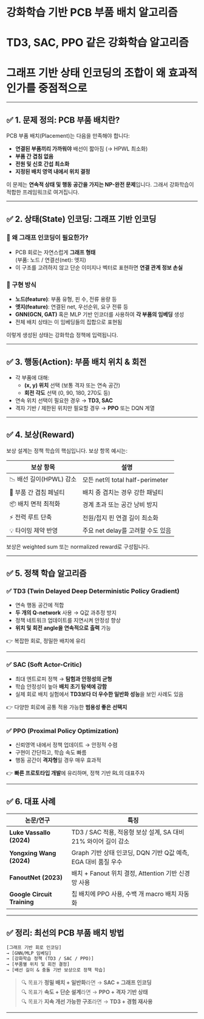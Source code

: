 # **강화학습 기반 PCB 부품 배치 알고리즘** 
# **TD3, SAC, PPO** 같은 강화학습 알고리즘
# **그래프 기반 상태 인코딩**의 조합이 왜 효과적인가를 중점적으로

---

## ✅ 1. 문제 정의: PCB 부품 배치란?

PCB 부품 배치(Placement)는 다음을 만족해야 합니다:

- **연결된 부품끼리 가까워야** 배선이 짧아짐 (→ HPWL 최소화)
- **부품 간 겹침 없음**
- **전원 및 신호 간섭 최소화**
- **지정된 배치 영역 내에서 위치 결정**

이 문제는 **연속적 상태 및 행동 공간을 가지는 NP-완전 문제**입니다. 그래서 강화학습이 적합한 프레임워크로 여겨집니다.

---

## ✅ 2. 상태(State) 인코딩: **그래프 기반 인코딩**

### 📌 왜 그래프 인코딩이 필요한가?

- PCB 회로는 자연스럽게 **그래프 형태**  
  (부품: 노드 / 연결선(net): 엣지)
- 이 구조를 고려하지 않고 단순 이미지나 벡터로 표현하면 **연결 관계 정보 손실**

### 📌 구현 방식

- **노드(feature)**: 부품 유형, 핀 수, 전류 용량 등
- **엣지(feature)**: 연결된 net, 우선순위, 요구 전류 등
- **GNN(GCN, GAT)** 혹은 MLP 기반 인코더를 사용하여 **각 부품의 임베딩** 생성  
- 전체 배치 상태는 이 임베딩들의 집합으로 표현됨

이렇게 생성된 상태는 강화학습 정책에 입력됩니다.

---

## ✅ 3. 행동(Action): 부품 배치 위치 & 회전

- 각 부품에 대해:
  - **(x, y) 위치** 선택 (보통 격자 또는 연속 공간)
  - **회전 각도** 선택 (0, 90, 180, 270도 등)
- 연속 위치 선택이 필요한 경우 → **TD3, SAC**  
- 격자 기반 / 제한된 위치만 필요할 경우 → **PPO** 또는 DQN 계열

---

## ✅ 4. 보상(Reward)

보상 설계는 정책 학습의 핵심입니다. 보상 항목 예시는:

| 보상 항목 | 설명 |
|-----------|------|
| 📉 배선 길이(HPWL) 감소 | 모든 net의 total half-perimeter |
| 🚫 부품 간 겹침 페널티 | 배치 중 겹치는 경우 강한 패널티 |
| 📦 배치 면적 최적화 | 경계 초과 또는 공간 낭비 방지 |
| ⚡ 전력 루트 단축 | 전원/접지 핀 연결 길이 최소화 |
| 💡 타이밍 제약 반영 | 주요 net delay를 고려할 수도 있음 |

보상은 weighted sum 또는 normalized reward로 구성됩니다.

---

## ✅ 5. 정책 학습 알고리즘

### ✅ TD3 (Twin Delayed Deep Deterministic Policy Gradient)

- 연속 행동 공간에 적합
- **두 개의 Q-network** 사용 → Q값 과추정 방지
- 정책 네트워크 업데이트를 지연시켜 안정성 향상
- **위치 및 회전 angle을 연속적으로 출력** 가능

👉 복잡한 회로, 정밀한 배치에 유리

---

### ✅ SAC (Soft Actor-Critic)

- 최대 엔트로피 정책 → **탐험과 안정성의 균형**
- 학습 안정성이 높아 **배치 초기 탐색에 강함**
- 실제 회로 배치 실험에서 **TD3보다 더 우수한 일반화 성능**을 보인 사례도 있음

👉 다양한 회로에 공통 적용 가능한 **범용성 좋은 선택지**

---

### ✅ PPO (Proximal Policy Optimization)

- 신뢰영역 내에서 정책 업데이트 → 안정적 수렴
- 구현이 간단하고, 학습 속도 빠름
- 행동 공간이 **격자형**일 경우 매우 효과적

👉 **빠른 프로토타입 개발**에 유리하며, 정책 기반 RL의 대표주자

---

## ✅ 6. 대표 사례

| 논문/연구 | 특징 |
|-----------|------|
| **Luke Vassallo (2024)** | TD3 / SAC 적용, 적응형 보상 설계, SA 대비 21% 와이어 길이 감소 |
| **Yongxing Wang (2024)** | Graph 기반 상태 인코딩, DQN 기반 Q값 예측, EGA 대비 품질 우수 |
| **FanoutNet (2023)** | 배치 + Fanout 위치 결정, Attention 기반 신경망 사용 |
| **Google Circuit Training** | 칩 배치에 PPO 사용, 수백 개 macro 배치 자동화 |

---

## ✅ 정리: 최선의 PCB 부품 배치 방법

```txt
[그래프 기반 회로 인코딩] 
→ [GNN/MLP 임베딩] 
→ [강화학습 정책 (TD3 / SAC / PPO)] 
→ [부품별 위치 및 회전 결정] 
→ [배선 길이 & 충돌 기반 보상으로 정책 학습]
```

> 🔍 목표가 **정밀 배치 + 일반화**라면 → **SAC + 그래프 인코딩**  
> 🔍 목표가 **속도 + 단순 설계**라면 → **PPO + 격자 기반 상태**  
> 🔍 목표가 **지속 개선 가능한 구조**라면 → **TD3 + 경험 재사용**

---
